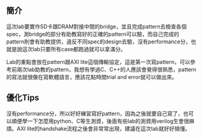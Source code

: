 ## 簡介
這次lab要實作SD卡跟DRAM對接中間的bridge，並且完成pattern去檢查各個spec，測bridge的部分有助教寫好的正確的pattern可以驗，而自己完成的pattern則會有助教提供，違反不同spec的design去驗，沒有performance分，也就是說這次lab只要所有case都跑過就可以拿滿分。

Lab的重點會放在pattern跟AXI lite這個傳輸協定，這是第一次寫pattern，可以參考前兩次lab助教的pattern，我想有學過C、C++的人應該會覺得很熟悉，pattern的寫法就很像在寫軟體語言，應該花點時間trial and error就可以做出來。

## 優化Tips
沒有performance分，所以好好練習寫好pattern，因為之後就要自己寫了，也可以順便學一下怎麼用python、C等生測資，後面有些lab的測資用verilog生會很麻煩。AXI lite的handshake流程之後會非常常出現，建議在這次lab就好好搞懂。
